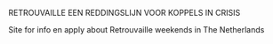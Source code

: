RETROUVAILLE EEN REDDINGSLIJN VOOR KOPPELS IN CRISIS

Site for info en apply about Retrouvaille weekends in The Netherlands
